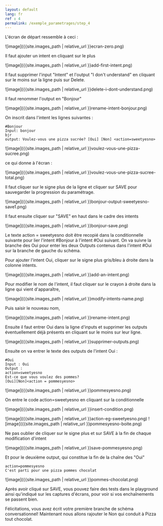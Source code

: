 ```yaml
---
layout: default
lang: fr
ref : 4
permalink: /exemple_parametrages/step_4
---
```


L'écran de départ ressemble à ceci :

![image]({{site.images_path | relative_url }}ecran-zero.png)


Il faut ajouter un intent en cliquant sur le plus

![image]({{site.images_path | relative_url }}add-first-intent.png)


Il faut supprimer l'input "Intent" et  l'output "I don't understand" en cliquant sur le moins sur la ligne puis sur Delete.

![image]({{site.images_path | relative_url }}delete-i-dont-understand.png)

Il faut renommer l'output en "Bonjour"

![image]({{site.images_path | relative_url }}rename-intent-bonjour.png)


On inscrit dans l'intent les lignes suivantes :

    #Bonjour
    Input: bonjour
    bjr
    output: Voulez-vous une pizza sucrée? [Oui] [Non] <action=sweetyesno>



![image]({{site.images_path | relative_url }}voulez-vous-une-pizza-sucree.png)


ce qui donne à l'écran :


![image]({{site.images_path | relative_url }}voulez-vous-une-pizza-sucree-total.png)


Il faut cliquer sur le signe plus de la ligne et cliquer sur SAVE pour sauvegarder la progression du paramétrage.

![image]({{site.images_path | relative_url }}bonjour-output-sweetyesno-save1.png)

Il faut ensuite cliquer sur "SAVE" en haut dans le cadre des intents

![image]({{site.images_path | relative_url }}bonjour-save.png)


Le texte action = sweetyesno doit être recopié dans la conditionnelle suivante pour lier l'intent #Bonjour à l'intent #Oui suivant. On va suivre la branche des Oui pour enter les deux Outputs contenus dans l'intent #Oui sur la branche de gauche du schéma.


Pour ajouter l'intent Oui, cliquer sur le signe plus gris/bleu à droite dans la colonne intents.

![image]({{site.images_path | relative_url }}add-an-intent.png)

Pour modifier le nom de l'intent, il faut cliquer sur le crayon à droite dans la ligne qui vient d'apparaître,

![image]({{site.images_path | relative_url }}modify-intents-name.png)

Puis saisir le nouveau nom,

![image]({{site.images_path | relative_url }}rename-intent.png)

Ensuite il faut entrer Oui dans la ligne d'inputs et supprimer les outputs éventuellement déjà présents en cliquant sur le moins sur leur ligne.

![image]({{site.images_path | relative_url }}supprimer-outputs.png)


Ensuite on va entrer le texte des outputs de l'intent Oui :<br>

    #Oui
    Input : Oui
    Output :
    action=sweetyesno
    Est-ce que vous voulez des pommes?
    [Oui][Non]<action = pommesyesno>


![image]({{site.images_path | relative_url }}pommesyesno.png)



On entre le code action=sweetyesno en cliquant sur la conditionnelle

![image]({{site.images_path | relative_url }}insert-condition.png)

![image]({{site.images_path | relative_url }}action-eg-sweetyesno.png)
![image]({{site.images_path | relative_url }}pommesyesno-boite.png)


Ne pas oublier de cliquer sur le signe plus et sur SAVE à la fin de chaque modification d'intent

![image]({{site.images_path | relative_url }}save-pommesyesno.png)


Et pour le deuxième output, qui constitue la fin de la chaîne des "Oui"

    action=pommesyesno
    C'est parti pour une pizza pommes chocolat

![image]({{site.images_path | relative_url }}pommes-chocolat.png)


Après avoir cliqué sur SAVE, vous pouvez faire des tests dans le playground ainsi qu'indiqué sur les captures d'écrans, pour voir si vos enchaînements se passent bien.


Félicitations, vous avez écrit votre première branche de schéma conversationnel! Maintenant nous allons rajouter le Non qui conduit à Pizza tout chocolat.
